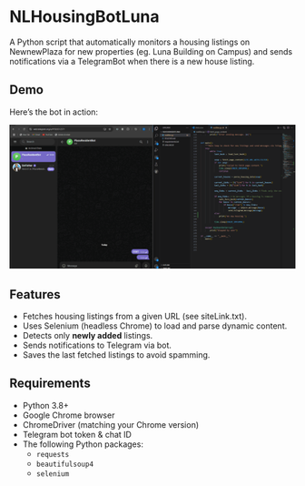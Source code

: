 # NLHousingBotLuna
A Python script that automatically monitors a housing listings on NewnewPlaza for new properties (eg. Luna Building on Campus) and sends notifications via a TelegramBot when there is a new house listing.

## Demo
Here’s the bot in action:

![Demo](./demo.gif)

## Features

- Fetches housing listings from a given URL (see siteLink.txt).
- Uses Selenium (headless Chrome) to load and parse dynamic content.
- Detects only **newly added** listings.
- Sends notifications to Telegram via bot.
- Saves the last fetched listings to avoid spamming.

## Requirements
- Python 3.8+
- Google Chrome browser
- ChromeDriver (matching your Chrome version)
- Telegram bot token & chat ID
- The following Python packages:
  - `requests`
  - `beautifulsoup4`
  - `selenium`

